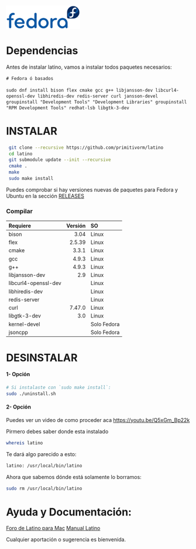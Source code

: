 <img width="40%" src ="https://raw.githubusercontent.com/MelvinG24/Latino/master/.readme/imgs/fedora.svg" />

# Dependencias
Antes de instalar latino, vamos a instalar todos paquetes necesarios:
```
# Fedora ó basados

sudo dnf install bison flex cmake gcc g++ libjansson-dev libcurl4-openssl-dev libhiredis-dev redis-server curl jansson-devel groupinstall "Development Tools" "Development Libraries" groupinstall "RPM Development Tools" redhat-lsb libgtk-3-dev
```

# INSTALAR
```bash
 git clone --recursive https://github.com/primitivorm/latino
 cd latino
 git submodule update --init --recursive
 cmake .
 make
 sudo make install
```

Puedes comprobar si hay versiones nuevas de paquetes para Fedora y Ubuntu en la sección [RELEASES](https://github.com/primitivorm/latino/releases)

### Compilar
|Requiere | Versión | SO |
| :---    |    ---: |:---|
| bison   |    3.04 |Linux|
| flex    |  2.5.39 |Linux|
| cmake   |   3.3.1 |Linux|
| gcc     |   4.9.3 |Linux|
| g++     |   4.9.3 |Linux|
| libjansson-dev |   2.9   |Linux|
| libcurl4-openssl-dev |  |Linux|
| libhiredis-dev |  |Linux|
| redis-server |  |Linux|
| curl    | 7.47.0 |Linux|
| libgtk-3-dev |  3.0 | Linux |
| kernel-devel| |Solo Fedora|
| jsoncpp| |Solo Fedora|

# DESINSTALAR
#### 1- Opción
```bash
# Si instalaste con `sudo make install`:
sudo ./uninstall.sh
```

#### 2- Opción
Puedes ver un video de como proceder aca https://youtu.be/Q5xGm_Bp22k

Pirmero debes saber donde esta instalado

 ```bash
 whereis latino
 ```

 Te dará algo parecido a esto:
 ```bash
 latino: /usr/local/bin/latino
 ```
 
 Ahora que sabemos dónde está solamente lo borramos:
 ```bash
 sudo rm /usr/local/bin/latino
 ```

# Ayuda y Documentación:
[Foro de Latino para Mac](http://lenguaje-latino.org/foro/fedora-centos/)
[Manual Latino](http://manual.lenguaje-latino.org/)

Cualquier aportación o sugerencia es bienvenida.